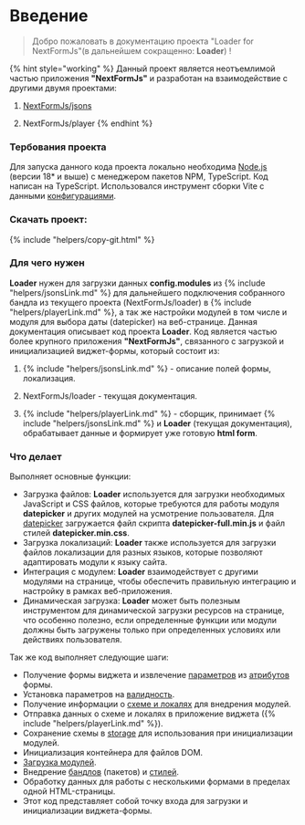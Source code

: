 # Введение

> Добро пожаловать в документацию проекта "Loader for NextFormJs"(в дальнейшем сокращенно: **Loader**) ! 


{% hint style="working" %}
Данный проект является неотъемлимой частью приложения **"NextFormJs"** и разработан на взаимодействие с другими двумя проектами:

1) [NextFormJs/jsons](https://docs-nextformio-scheme.netlify.app/)

2) NextFormJs/player
{% endhint %}

### Тербования проекта

Для запуска данного кода проекта локально необходима [Node.js](https://nodejs.org/en/download) (версии 18* и выше) с менеджером пакетов NPM, TypeScript.
Код написан на TypeScript. Использовался инструмент сборки Vite с данными [конфигурациями](VITECONFIG.md).

### Скачать проект:

{% include "helpers/copy-git.html" %}

### Для чего нужен


**Loader** нужен для загрузки данных **config.modules** из {% include "helpers/jsonsLink.md" %} для дальнейшего подключения собранного бандла из текущего проекта (NextFormJs/loader) в {% include "helpers/playerLink.md" %}, а так же настройки модулей в том числе и модуля для выбора даты (datepicker) на веб-странице.
Данная документация описывает код проекта **Loader**. Код является частью более крупного приложения **"NextFormJs"**, связанного с загрузкой и инициализацией виджет-формы, который состоит из:

1) {% include "helpers/jsonsLink.md" %} - описание полей формы, локализация.

2) NextFormJs/loader - текущая документация.

3) {% include "helpers/playerLink.md" %} - сборщик, принимает {% include "helpers/jsonsLink.md" %} и **Loader** (текущая документация), обрабатывает данные и формирует уже готовую **html form**.

### Что делает 

Выполняет основные функции:

- Загрузка файлов: **Loader** используется для загрузки необходимых JavaScript и CSS файлов, которые требуются для работы модуля **datepicker** и других модулей на усмотрение пользователя. Для [datepicker](modules/list/datepicker/DATEPICKERLOADER.md) загружается файл скрипта **datepicker-full.min.js** и файл стилей **datepicker.min.css**.
- Загрузка локализаций: **Loader** также используется для загрузки файлов локализации для разных языков, которые позволяют адаптировать модули к языку сайта.
- Интеграция с модулем: **Loader** взаимодействует с другими модулями на странице, чтобы обеспечить правильную интеграцию и настройку в рамках веб-приложения.
- Динамическая загрузка: **Loader** может быть полезным инструментом для динамической загрузки ресурсов на странице, что особенно полезно, если определенные функции или модули должны быть загружены только при определенных условиях или действиях пользователя.

Так же код выполняет следующие шаги:

- Получение формы виджета и извлечение [параметров](FORMPARAMS.md) из [атрибутов](ATTRIBUTES.md) формы.
- Установка параметров на [валидность](PARAMSWORKER.md).
- Получение информации о [схеме и локалях](https://docks-scheme-demo.netlify.app/) для внедрения модулей.
- Отправка данных о схеме и локалях в приложение виджета ({% include "helpers/playerLink.md" %}).
- Сохранение схемы в [storage](bridge/BRIDGE.md) для использования при инициализации модулей.
- Инициализация контейнера для файлов DOM.
- [Загрузка модулей](modules/loader/MODULELOADER.md).
- Внедрение [бандлов](injectors/BUNDLEINJECTOR.md) (пакетов) и [стилей](injectors/STYLEJECTORDOM.md).
- Обработку данных для работы с несколькими формами в пределах одной HTML-страницы. 
- Этот код представляет собой точку входа для загрузки и инициализации виджета-формы.
